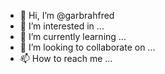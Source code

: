 - 👋 Hi, I’m @garbrahfred
- 👀 I’m interested in ...
- 🌱 I’m currently learning ...
- 💞️ I’m looking to collaborate on ...
- 📫 How to reach me ...

<!---
garbrahfred/garbrahfred is a ✨ special ✨ repository because its `README.md` (this file) appears on your GitHub profile.
You can click the Preview link to take a look at your changes.
--->
